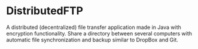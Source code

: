 # DistributedFTP
A distributed (decentralized) file transfer application made in Java with encryption functionality. Share a directory between several computers with automatic file synchronization and backup similar to DropBox and Git.
